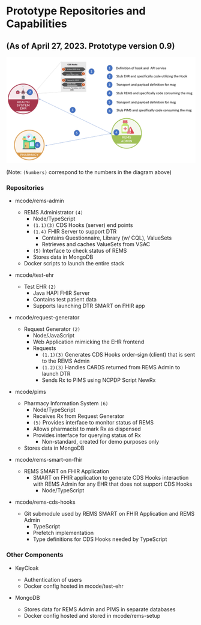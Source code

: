 # Prototype Repositories and Capabilities

## (As of April 27, 2023. Prototype version 0.9)

![](./prototype-images/layout.png)

(Note: `(Numbers)` correspond to the numbers in the diagram above)

### Repositories

- mcode/rems-admin
  - REMS Administrator `(4)`
    - Node/TypeScript
    - `(1.1)(3)` CDS Hooks (server) end points
    - `(1.4)` FHIR Server to support DTR
      - Contains Questionnaire, Library (w/ CQL), ValueSets
      - Retrieves and caches ValueSets from VSAC
    - `(5)` Interface to check status of REMS
    - Stores data in MongoDB
  - Docker scripts to launch the entire stack

- mcode/test-ehr
  - Test EHR `(2)`
    - Java HAPI FHIR Server
    - Contains test patient data
    - Supports launching DTR SMART on FHIR app

- mcode/request-generator
  - Request Generator `(2)`
    - Node/JavaScript
    - Web Application mimicking the EHR frontend
    - Requests
      - `(1.1)(3)` Generates CDS Hooks order-sign (client) that is sent to the REMS Admin
      - `(1.2)(3)` Handles CARDS returned from REMS Admin to launch DTR
      - Sends Rx to PIMS using NCPDP Script NewRx

- mcode/pims
  - Pharmacy Information System `(6)`
    - Node/TypeScript
    - Receives Rx from Request Generator
    - `(5)` Provides interface to monitor status of REMS
    - Allows pharmacist to mark Rx as dispensed
    - Provides interface for querying status of Rx
      - Non-standard, created for demo purposes only
  - Stores data in MongoDB

- mcode/rems-smart-on-fhir
  - REMS SMART on FHIR Application
    - SMART on FHIR application to generate CDS Hooks interaction with REMS Admin for any EHR that does not support CDS Hooks
      - Node/TypeScript

- mcode/rems-cds-hooks
  - Git submodule used by REMS SMART on FHIR Application and REMS Admin
    - TypeScript
    - Prefetch implementation
    - Type definitions for CDS Hooks needed by TypeScript

### Other Components

- KeyCloak
  - Authentication of users
  - Docker config hosted in mcode/test-ehr

- MongoDB
  - Stores data for REMS Admin and PIMS in separate databases
  - Docker config hosted and stored in mcode/rems-setup
